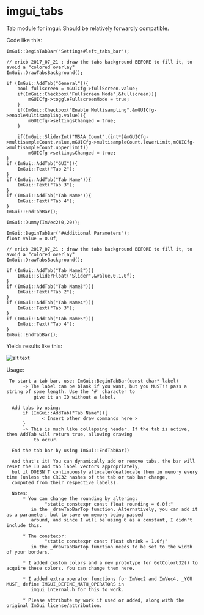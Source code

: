 # imgui_tabs
Tab module for imgui. Should be relatively forwardly compatible. 

Code like this: 
```
ImGui::BeginTabBar("Settings#left_tabs_bar");

// ericb 2017_07_21 : draw the tabs background BEFORE to fill it, to avoid a "colored overlay"
ImGui::DrawTabsBackground();

if (ImGui::AddTab("General")){
    bool fullscreen = mGUICfg->fullScreen.value;
    if(ImGui::Checkbox("Fullscreen Mode",&fullscreen)){
        mGUICfg->toggleFullscreenMode = true;
    }
    if(ImGui::Checkbox("Enable Multisampling",&mGUICfg->enableMultisampling.value)){
        mGUICfg->settingsChanged = true;
    }

    if(ImGui::SliderInt("MSAA Count",(int*)&mGUICfg->multisampleCount.value,mGUICfg->multisampleCount.lowerLimit,mGUICfg->multisampleCount.upperLimit))
        mGUICfg->settingsChanged = true;
}
if (ImGui::AddTab("GUI")){
    ImGui::Text("Tab 2");
}
if (ImGui::AddTab("Tab Name")){
    ImGui::Text("Tab 3");
}
if (ImGui::AddTab("Tab Name")){
    ImGui::Text("Tab 4");
}
ImGui::EndTabBar();

ImGui::Dummy(ImVec2(0,20));

ImGui::BeginTabBar("#Additional Parameters");
float value = 0.0f;

// ericb 2017_07_21 : draw the tabs background BEFORE to fill it, to avoid a "colored overlay"
ImGui::DrawTabsBackground();

if (ImGui::AddTab("Tab Name2")){
    ImGui::SliderFloat("Slider",&value,0,1.0f);
}
if (ImGui::AddTab("Tab Name3")){
    ImGui::Text("Tab 2");
}
if (ImGui::AddTab("Tab Name4")){
    ImGui::Text("Tab 3");
}
if (ImGui::AddTab("Tab Name5")){
    ImGui::Text("Tab 4");
}
ImGui::EndTabBar();
```
Yields results like this:

![alt text](http://i.imgur.com/6PSK9NL.gif "Animated Tabs")

  Usage:
     
     To start a tab bar, use: ImGui::BeginTabBar(const char* label)
          -> The label can be blank if you want, but you MUST!! pass a string of some length. Use the '#' character to
              give it an ID without a label.
 
      Add tabs by using:
          if (ImGui::AddTab("Tab Name")){
                 < Insert other draw commands here >
          }
          -> This is much like collapsing header. If the tab is active, then AddTab will return true, allowing drawing
              to occur.
 
      End the tab bar by using ImGui::EndTabBar()
 
      And that's it! You can dynamically add or remove tabs, the bar will reset the ID and tab label vectors appropriately,
      but it DOESN'T continuously allocate/deallocate them in memory every time (unless the CRC32 hashes of the tab or tab bar change,
      computed from their respective labels).
 
      Notes:
          * You can change the rounding by altering:
                  "static constexpr const float rounding = 6.0f;"
             in the _drawTabBarTop function. Alternatively, you can add it as a parameter, but to save on memory being passed
             around, and since I will be using 6 as a constant, I didn't include this.
 
          * The constexpr:
                  "static constexpr const float shrink = 1.0f;"
             in the _drawTabBarTop function needs to be set to the width of your borders.
 
          * I added custom colors and a new prototype for GetColorU32() to acquire these colors. You can change them here.
 
          * I added extra operator functions for ImVec2 and ImVec4, _YOU MUST_ define IMGUI_DEFINE_MATH_OPERATORS in
             imgui_internal.h for this to work.
 
          * Please attribute my work if used or added, along with the original ImGui license/attribution.
 
 
